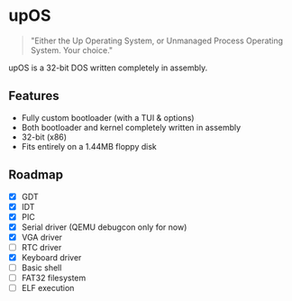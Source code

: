 # upOS

> "Either the Up Operating System, or Unmanaged Process Operating System. Your choice."

upOS is a 32-bit DOS written completely in assembly.

## Features
- Fully custom bootloader (with a TUI & options)
- Both bootloader and kernel completely written in assembly
- 32-bit (x86)
- Fits entirely on a 1.44MB floppy disk

## Roadmap
- [X] GDT
- [X] IDT
- [X] PIC
- [X] Serial driver (QEMU debugcon only for now)
- [X] VGA driver
- [ ] RTC driver
- [X] Keyboard driver
- [ ] Basic shell
- [ ] FAT32 filesystem
- [ ] ELF execution